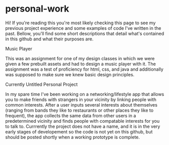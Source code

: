 # personal-work

Hi! If you're reading this you're most likely checking this page to see my previous project experience and some examples of code I've written in the past. Bellow, you'll find some short descriptions that detail what's contained in this github and what their purposes are.

Music Player

This was an assignment for one of my design classes in which we were given a few prebuilt assets and had to design a music player with it. 
The assignment was a test of proficiency for html, css, and java and additionally was supposed to make sure we knew basic design principles.

Currently Untitled Personal Project

In my spare time I've been working on a networking/lifestyle app that allows you to make friends with strangers in your vicinity by linking people with common interests. After a user inputs several interests about themselves (ranging from bands they like to restaurants or other places they like to frequent), the app collects the same data from other users in a predetermined vicinity and finds people with compatable interests for you to talk to. Currrently the project does not have a name, and it is in the very early stages of developement so the code is not yet on this github, but should be posted shortly when a working prototype is complete.

